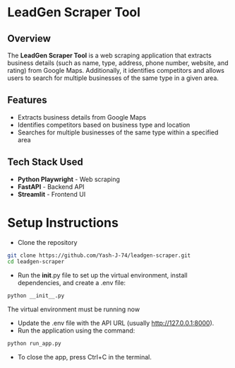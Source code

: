 # LeadGen Scraper Tool

## Overview
The **LeadGen Scraper Tool** is a web scraping application that extracts business details (such as name, type, address, phone number, website, and rating) from Google Maps. Additionally, it identifies competitors and allows users to search for multiple businesses of the same type in a given area.

## Features
- Extracts business details from Google Maps
- Identifies competitors based on business type and location
- Searches for multiple businesses of the same type within a specified area

## Tech Stack Used
- **Python Playwright** - Web scraping
- **FastAPI** - Backend API
- **Streamlit** - Frontend UI

# Setup Instructions
- Clone the repository
```bash
git clone https://github.com/Yash-J-74/leadgen-scraper.git
cd leadgen-scraper
```
- Run the __init__.py file to set up the virtual environment, install dependencies, and create a .env file:
```bash
python __init__.py
```
The virtual environment must be running now
- Update the .env file with the API URL (usually http://127.0.0.1:8000).
- Run the application using the command:
```bash
python run_app.py
```

- To close the app, press Ctrl+C in the terminal.
